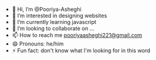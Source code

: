 - 👋 Hi, I’m @Pooriya-Asheghi
- 👀 I’m interested in designing websites
- 🌱 I’m currently learning javascript
- 💞️ I’m looking to collaborate on ...
- 📫 How to reach me pooriyaasheghi221@gmail.com
- 😄 Pronouns: he/him
- ⚡ Fun fact: don't know what I'm looking for in this word

<!---
Pooriya-Asheghi/Pooriya-Asheghi is a ✨ special ✨ repository because its `README.md` (this file) appears on your GitHub profile.
You can click the Preview link to take a look at your changes.
--->
